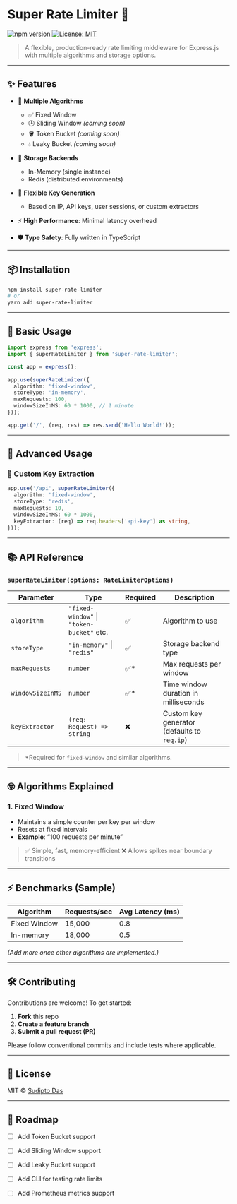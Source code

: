 # Super Rate Limiter 🚀

[![npm version](https://img.shields.io/npm/v/super-rate-limiter)](https://www.npmjs.com/package/super-rate-limiter)
[![License: MIT](https://img.shields.io/badge/License-MIT-yellow.svg)](https://opensource.org/licenses/MIT)

> A flexible, production-ready rate limiting middleware for Express.js with multiple algorithms and storage options.

---

## ✨ Features

* 🎯 **Multiple Algorithms**

  * ✅ Fixed Window
  * 🕒 Sliding Window *(coming soon)*
  * 🪣 Token Bucket *(coming soon)*
  * 💧 Leaky Bucket *(coming soon)*

* 💾 **Storage Backends**

  * In-Memory (single instance)
  * Redis (distributed environments)

* 🔑 **Flexible Key Generation**

  * Based on IP, API keys, user sessions, or custom extractors

* ⚡ **High Performance**: Minimal latency overhead

* 🛡️ **Type Safety**: Fully written in TypeScript

---

## 📦 Installation

```bash
npm install super-rate-limiter
# or
yarn add super-rate-limiter
```

---

## 🚦 Basic Usage

```ts
import express from 'express';
import { superRateLimiter } from 'super-rate-limiter';

const app = express();

app.use(superRateLimiter({
  algorithm: 'fixed-window',
  storeType: 'in-memory',
  maxRequests: 100,
  windowSizeInMS: 60 * 1000, // 1 minute
}));

app.get('/', (req, res) => res.send('Hello World!'));
```

---

## 🧠 Advanced Usage

### 🔑 Custom Key Extraction

```ts
app.use('/api', superRateLimiter({
  algorithm: 'fixed-window',
  storeType: 'redis',
  maxRequests: 10,
  windowSizeInMS: 60 * 1000,
  keyExtractor: (req) => req.headers['api-key'] as string,
}));
```



---

## 📚 API Reference

### `superRateLimiter(options: RateLimiterOptions)`

| Parameter        | Type                                      | Required | Description                                 |
| ---------------- | ----------------------------------------- | -------- | ------------------------------------------- |
| `algorithm`      | `"fixed-window"` \| `"token-bucket"` etc. | ✅        | Algorithm to use                            |
| `storeType`      | `"in-memory"` \| `"redis"`                | ✅        | Storage backend type                        |
| `maxRequests`    | `number`                                  | ✅\*      | Max requests per window                     |
| `windowSizeInMS` | `number`                                  | ✅\*      | Time window duration in milliseconds        |
| `keyExtractor`   | `(req: Request) => string`                | ❌        | Custom key generator (defaults to `req.ip`) |


> \*Required for `fixed-window` and similar algorithms.

---

## 🤓 Algorithms Explained

### 1. **Fixed Window**

* Maintains a simple counter per key per window
* Resets at fixed intervals
* **Example**: “100 requests per minute”

> ✅ Simple, fast, memory-efficient
> ❌ Allows spikes near boundary transitions

---

## ⚡ Benchmarks (Sample)

| Algorithm    | Requests/sec | Avg Latency (ms) |
| ------------ | ------------ | ---------------- |
| Fixed Window | 15,000       | 0.8              |
| In-memory    | 18,000       | 0.5              |

*(Add more once other algorithms are implemented.)*

---

## 🛠 Contributing

Contributions are welcome!
To get started:

1. **Fork** this repo
2. **Create a feature branch**
3. **Submit a pull request (PR)**

Please follow conventional commits and include tests where applicable.

---

## 📄 License

MIT © [Sudipto Das](https://github.com/sudip200)

---

## 🔮 Roadmap

* [ ] Add Token Bucket support
* [ ] Add Sliding Window support
* [ ] Add Leaky Bucket support
* [ ] Add CLI for testing rate limits
* [ ] Add Prometheus metrics support


